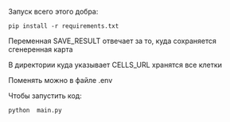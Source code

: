 Запуск всего этого добра:

```
pip install -r requirements.txt
```

Переменная SAVE_RESULT отвечает за то, куда сохраняется сгенеренная карта

В директории куда указывает CELLS_URL хранятся все клетки

Поменять можно в файле .env

Чтобы запустить код:

```
python  main.py
```